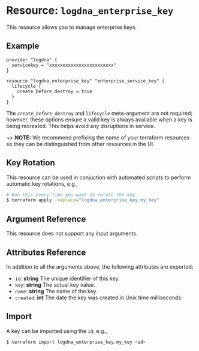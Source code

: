 # Resource: `logdna_enterprise_key`

This resource allows you to manage enterprise keys.

## Example

```hcl
provider "logdna" {
  servicekey = "xxxxxxxxxxxxxxxxxxxxxxxx"
}

resource "logdna_enterprise_key" "enterprise_service_key" {
  lifecycle {
    create_before_destroy = true
  }
}
```

The `create_before_destroy` and `lifecycle` meta-argument are not required; however, these options ensure a valid key is always available when a key is being recreated. This helps avoid any disruptions in service.

~> **NOTE:** We recommend prefixing the name of your terraform resources so they can be distinguished from other resources in the UI.

## Key Rotation

This resource can be used in conjuction with automated scripts to perform automatic key rotations, e.g.,

```sh
# Run this every time you want to rotate the key
$ terraform apply -replace="logdna_enterprise_key.my_key"
```

## Argument Reference

This resource does not support any input arguments.

## Attributes Reference

In addition to all the arguments above, the following attributes are exported:

- `id`: **string** The unique identifier of this key.
- `key`: **string** The actual key value.
- `name`: **string** The name of the key.
- `created`: **int** The date the key was created in Unix time milliseconds.

## Import

A key can be imported using the `id`, e.g.,

```sh
$ terraform import logdna_enterprise_key.my_key <id>
```
